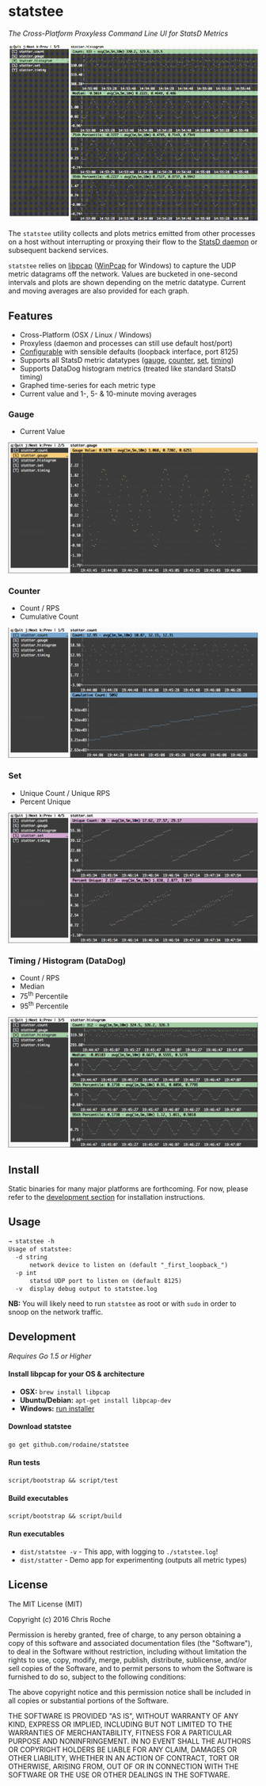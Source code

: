 # statstee

_The Cross-Platform Proxyless Command Line UI for StatsD Metrics_

![Demo Animation of UI](/example/images/demo.gif?raw=true)

The `statstee` utility collects and plots metrics emitted from other processes on a host without interrupting or proxying their flow to the [StatsD daemon][statsd] or subsequent backend services.

`statstee` relies on [libpcap][libpcap] ([WinPcap][winpcap] for Windows) to capture the UDP metric datagrams off the network. Values are bucketed in one-second intervals and plots are shown depending on the metric datatype. Current and moving averages are also provided for each graph.

## Features

* Cross-Platform (OSX / Linux / Windows)
* Proxyless (daemon and processes can still use default host/port)
* [Configurable](#usage) with sensible defaults (loopback interface, port 8125)
* Supports all StatsD metric datatypes ([gauge](#gauge), [counter](#counter), [set](#set), [timing](#timing--histogram-datadog))
* Supports DataDog histogram metrics (treated like standard StatsD timing)
* Graphed time-series for each metric type
* Current value and 1-, 5- & 10-minute moving averages

### Gauge

* Current Value

![Gauge Metrics](/example/images/gauge.png?raw=true)

### Counter

* Count / RPS
* Cumulative Count

![Counter Metrics](/example/images/count.png?raw=true)

### Set

* Unique Count / Unique RPS
* Percent Unique

![Set Metrics](/example/images/set.png?raw=true)

### Timing / Histogram (DataDog)

* Count / RPS
* Median
* 75<sup>th</sup> Percentile
* 95<sup>th</sup> Percentile

![Timing Metrics](/example/images/timing.png?raw=true)

## Install

Static binaries for many major platforms are forthcoming. For now, please refer to the [development section](#development) for installation instructions.

## Usage

```
→ statstee -h
Usage of statstee:
  -d string
      network device to listen on (default "_first_loopback_")
  -p int
      statsd UDP port to listen on (default 8125)
  -v  display debug output to statstee.log
```

**NB:** You will likely need to run `statstee` as root or with `sudo` in order to snoop on the network traffic.

## Development

_Requires Go 1.5 or Higher_

#### Install libpcap for your OS & architecture

* **OSX:** `brew install libpcap`
* **Ubuntu/Debian:** `apt-get install libpcap-dev`
* **Windows:** [run installer][winpcap-install]

#### Download statstee

`go get github.com/rodaine/statstee`

#### Run tests

`script/bootstrap && script/test`

#### Build executables

`script/bootstrap && script/build`

#### Run executables

* `dist/statstee -v` - This app, with logging to `./statstee.log`!
* `dist/statter` - Demo app for experimenting (outputs all metric types)

[statsd]:  https://github.com/etsy/statsd
[libpcap]: http://www.tcpdump.org/
[winpcap]: http://www.winpcap.org/
[winpcap-install]: http://www.winpcap.org/install/default.htm

## License

The MIT License (MIT)

Copyright (c) 2016 Chris Roche

Permission is hereby granted, free of charge, to any person obtaining a copy of this software and associated documentation files (the "Software"), to deal in the Software without restriction, including without limitation the rights to use, copy, modify, merge, publish, distribute, sublicense, and/or sell copies of the Software, and to permit persons to whom the Software is furnished to do so, subject to the following conditions:

The above copyright notice and this permission notice shall be included in all copies or substantial portions of the Software.

THE SOFTWARE IS PROVIDED "AS IS", WITHOUT WARRANTY OF ANY KIND, EXPRESS OR IMPLIED, INCLUDING BUT NOT LIMITED TO THE WARRANTIES OF MERCHANTABILITY, FITNESS FOR A PARTICULAR PURPOSE AND NONINFRINGEMENT. IN NO EVENT SHALL THE AUTHORS OR COPYRIGHT HOLDERS BE LIABLE FOR ANY CLAIM, DAMAGES OR OTHER LIABILITY, WHETHER IN AN ACTION OF CONTRACT, TORT OR OTHERWISE, ARISING FROM, OUT OF OR IN CONNECTION WITH THE SOFTWARE OR THE USE OR OTHER DEALINGS IN THE SOFTWARE.
